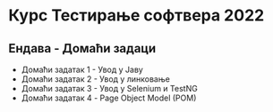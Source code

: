 # Курс Тестирање софтвера 2022 

## Ендава - Домаћи задаци


- Домаћи задатак 1 - Увод у Јаву
- Домаћи задатак 2 - Увод у линковање
- Домаћи задатак 3 - Увод у Selenium и TestNG
- Домаћи задатак 4 - Page Object Model (POM)
